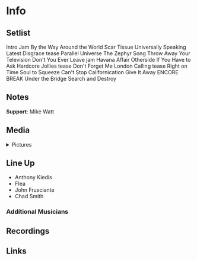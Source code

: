 # Info

## Setlist

Intro Jam
By the Way
Around the World
Scar Tissue
Universally Speaking
Latest Disgrace tease
Parallel Universe
The Zephyr Song
Throw Away Your Television
Don't You Ever Leave jam
Havana Affair
Otherside
If You Have to Ask
Hardcore Jollies tease
Don't Forget Me
London Calling tease
Right on Time
Soul to Squeeze
Can't Stop
Californication
Give It Away
ENCORE BREAK
Under the Bridge
Search and Destroy

## Notes

**Support**: Mike Watt

## Media 

<details>
  <summary>Pictures</summary>
  <!--<img alt="Setlist" title="Setlist" src="_.jpg" height="200" />-->
</details>

## Line Up

* Anthony Kiedis
* Flea
* John Frusciante
* Chad Smith

### Additional Musicians

## Recordings

## Links

